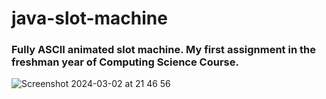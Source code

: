 # java-slot-machine
### Fully ASCII animated slot machine. My first assignment in the freshman year of Computing Science Course.

 ![Screenshot 2024-03-02 at 21 46 56](https://github.com/Mekam1/java-slot-machine/assets/139581582/32fac132-7d34-4940-a7d2-21943428decc)
